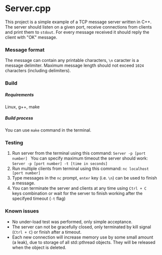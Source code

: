 # Server.cpp

This project is a simple example of a TCP message server written in C++. The server should listen on a given port, receive connections from clients and print them to `stdout`. For every message received it should reply the client with "OK" message. 
### Message format
The message can contain any printable characters, `\n` caracter is a message delimiter. Maximum message length should not exceed `1024` characters (including delimiters).
### Build
##### Requirements
Linux, g++, make
##### Build process
You can use `make` command in the terminal.
### Testing
1. Run server from the terminal using this command:
`Server -p [port number] `
You can specify maximum timeout the server should work: 
`Server -p [port number] -t [time in seconds]`
2. Run multiple clients from terminal using this command:
`nc localhost [port number]`
3. Type messages in the `nc` prompt, `enter` key (i.e. `\n`) can be used to finish a message.
4. You can terminate the server and clients at any time using `Ctrl + C ` keys combination or wait for the server to finish working after the specifyed timeout (`-t` flag)
### Known issues
- No under-load test was performed, only simple acceptance.
- The server can not be gracefully closed, only terminated by kill signal (`Ctrl + C`) or finish after a timeout.
- Each new connection will increase memory use by some small amount  (a leak), due to storage of all std::pthread objects. They will be released when the object is deleted.
